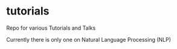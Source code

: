 # tutorials
Repo for various Tutorials and Talks

Currently there is only one on Natural Language Processing (NLP) 

